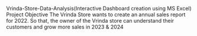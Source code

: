 Vrinda-Store-Data-Analysis(Interactive Dashboard creation using MS Excel)
Project Objective
The Vrinda Store wants to create an annual sales report for 2022. So that, the owner of the Vrinda
store can understand their customers and grow more sales in 2023 & 2024


